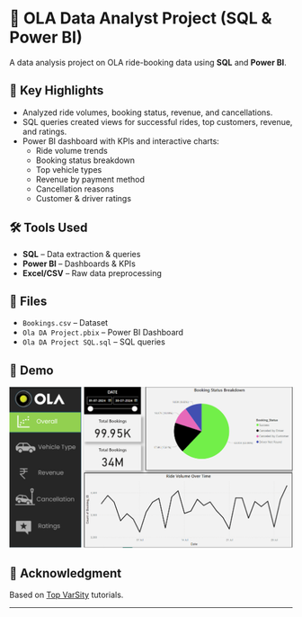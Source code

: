 # 🚖 OLA Data Analyst Project (SQL & Power BI)

A data analysis project on OLA ride-booking data using **SQL** and **Power BI**.

## 🔑 Key Highlights
- Analyzed ride volumes, booking status, revenue, and cancellations.
- SQL queries created views for successful rides, top customers, revenue, and ratings.
- Power BI dashboard with KPIs and interactive charts:
  - Ride volume trends
  - Booking status breakdown
  - Top vehicle types
  - Revenue by payment method
  - Cancellation reasons
  - Customer & driver ratings

## 🛠️ Tools Used
- **SQL** – Data extraction & queries  
- **Power BI** – Dashboards & KPIs  
- **Excel/CSV** – Raw data preprocessing  

## 📂 Files
- `Bookings.csv` – Dataset  
- `Ola DA Project.pbix` – Power BI Dashboard  
- `Ola DA Project SQL.sql` – SQL queries  

## 📸 Demo
![Dashboard Demo](images/Screenshot%202024-12-15%20195004.png)

## 🙌 Acknowledgment
Based on [Top VarSity](https://www.youtube.com/@TopVarSity) tutorials.

---
